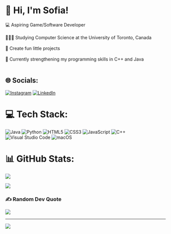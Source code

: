 # 👋 Hi, I'm Sofia!
💻 Aspiring Game/Software Developer <br/><br>👩🏼‍🎓 Studying Computer Science at the University of Toronto, Canada <br/><br>🎨 Create fun little projects <br/><br>💭 Currently strengthening my programming skills in C++ and Java <br/><br>


## 🌐 Socials:
[![Instagram](https://img.shields.io/badge/Instagram-%23E4405F.svg?style=for-the-badge&logo=Instagram&logoColor=white)](https://instagram.com/sofia_borodaenko) 
[![LinkedIn](https://img.shields.io/badge/linkedin-%230077B5.svg?style=for-the-badge&logo=linkedin&logoColor=white)](https://linkedin.com/in/sofiaborodaenko) 

# 💻 Tech Stack:
![Java](https://img.shields.io/badge/java-%23ED8B00.svg?style=for-the-badge&logo=openjdk&logoColor=white) ![Python](https://img.shields.io/badge/python-3670A0?style=for-the-badge&logo=python&logoColor=ffdd54) ![HTML5](https://img.shields.io/badge/html5-%23E34F26.svg?style=for-the-badge&logo=html5&logoColor=white) 	![CSS3](https://img.shields.io/badge/css3-%231572B6.svg?style=for-the-badge&logo=css3&logoColor=white) ![JavaScript](https://img.shields.io/badge/javascript-%23323330.svg?style=for-the-badge&logo=javascript&logoColor=%23F7DF1E) ![C++](https://img.shields.io/badge/c++-%2300599C.svg?style=for-the-badge&logo=c%2B%2B&logoColor=white) ![Visual Studio Code](https://img.shields.io/badge/Visual%20Studio%20Code-0078d7.svg?style=for-the-badge&logo=visual-studio-code&logoColor=white) ![macOS](https://img.shields.io/badge/mac%20os-000000?style=for-the-badge&logo=macos&logoColor=F0F0F0)
# 📊 GitHub Stats:
![](https://github-readme-stats.vercel.app/api?username=sofiaborodaenko&theme=tokyonight&hide_border=false&include_all_commits=false&count_private=false) <br/>

![](https://github-readme-stats.vercel.app/api/top-langs/?username=sofiaborodaenko&theme=tokyonight&hide_border=false&include_all_commits=false&count_private=false&layout=compact)

### ✍️ Random Dev Quote
![](https://quotes-github-readme.vercel.app/api?type=horizontal&theme=radical)

---
[![](https://visitcount.itsvg.in/api?id=sofiaborodaenko&icon=0&color=4)](https://visitcount.itsvg.in)

<!-- Proudly created with GPRM ( https://gprm.itsvg.in ) -->
